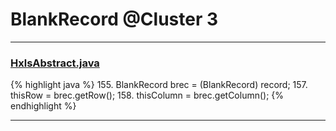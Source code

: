 # BlankRecord @Cluster 3

***

### [HxlsAbstract.java](https://searchcode.com/codesearch/view/68613461/)
{% highlight java %}
155. BlankRecord brec = (BlankRecord) record;
157. thisRow = brec.getRow();
158. thisColumn = brec.getColumn();
{% endhighlight %}

***

